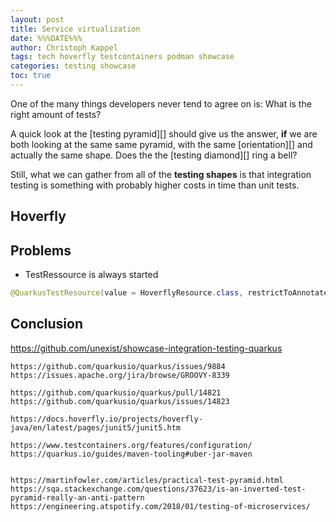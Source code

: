 ```yaml
---
layout: post
title: Service virtualization
date: %%%DATE%%%
author: Christoph Kappel
tags: tech hoverfly testcontainers podman showcase
categories: testing showcase
toc: true
---
```

One of the many things developers never tend to agree on is:
What is the right amount of tests?

A quick look at the [testing pyramid][] should give us the answer, **if** we are both looking at
the same same pyramid, with the same [orientation][] and actually the same shape.
Does the the [testing diamond][] ring a bell?

Still, what we can gather from all of the **testing shapes** is that integration testing is
something with probably higher costs in time than unit tests.

## Hoverfly

## Problems

- TestRessource is always started
```java
@QuarkusTestResource(value = HoverflyResource.class, restrictToAnnotatedClass = true)
```

## Conclusion

<https://github.com/unexist/showcase-integration-testing-quarkus>

```
https://github.com/quarkusio/quarkus/issues/9884
https://issues.apache.org/jira/browse/GROOVY-8339

https://github.com/quarkusio/quarkus/pull/14821
https://github.com/quarkusio/quarkus/issues/14823

https://docs.hoverfly.io/projects/hoverfly-java/en/latest/pages/junit5/junit5.htm

https://www.testcontainers.org/features/configuration/
https://quarkus.io/guides/maven-tooling#uber-jar-maven


https://martinfowler.com/articles/practical-test-pyramid.html
https://sqa.stackexchange.com/questions/37623/is-an-inverted-test-pyramid-really-an-anti-pattern
https://engineering.atspotify.com/2018/01/testing-of-microservices/
```